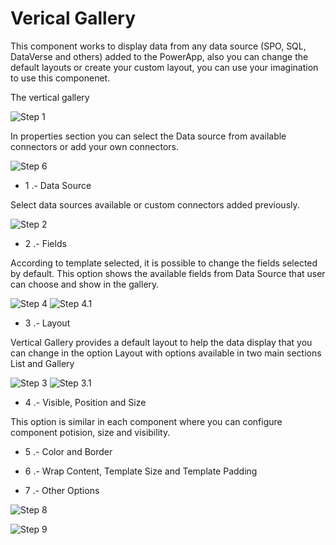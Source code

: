 # Verical Gallery

This component works to display data from any data source (SPO, SQL, DataVerse and others) added to the PowerApp, also you can change the default layouts or create your custom layout, you can use your imagination to use this componenet.

The vertical gallery 

![Step 1](/PowerApps/assets/Topic7/2024-09-02_20-47-07.png)

In properties section you can select the Data source from available connectors or add your own connectors.

![Step 6](/PowerApps/assets/Topic7/2024-09-02_21-01-30.png)

* 1 .- Data Source

Select data sources available or custom connectors added previously.

![Step 2](/PowerApps/assets/Topic7/2024-09-02_20-48-57.png)

* 2 .- Fields

According to template selected, it is possible to change the fields selected by default. This option shows the available fields from Data Source that user can choose and show in the gallery.

![Step 4](/PowerApps/assets/Topic7/2024-09-02_20-59-21.png) ![Step 4.1](/PowerApps/assets/Topic7/2024-09-02_21-00-51.png)

* 3 .- Layout

Vertical Gallery provides a default layout to help the data display that you can change in the option Layout with options available in two main sections List and Gallery

![Step 3](/PowerApps/assets/Topic7/2024-09-02_20-49-56.png) ![Step 3.1](/PowerApps/assets/Topic7/2024-09-02_21-10-19.png)

* 4 .- Visible, Position and Size

This option is similar in each component where you can configure component potision, size and visibility.

* 5 .- Color and Border



* 6 .- Wrap Content, Template Size and Template Padding

* 7 .- Other Options








![Step 8](/PowerApps/assets/Topic7/2024-09-02_21-10-42.png)

![Step 9](/PowerApps/assets/Topic7/2024-09-02_21-15-31.png)